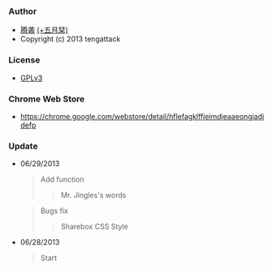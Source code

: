 ### Author
* [腾袭](http://tengattack.com) [(+五月栞)](https://plus.google.com/101975853170707139492)
* Copyright (c) 2013 tengattack

### License
* [GPLv3](http://www.gnu.org/licenses/gpl.html)

### Chrome Web Store
* https://chrome.google.com/webstore/detail/hflefagklffjeimdjeaaeongjadjdefp

### Update
* 06/29/2013
  > Add function
  >> Mr. Jingles's words

  > Bugs fix
  >> Sharebox CSS Style

* 06/28/2013
  > Start
